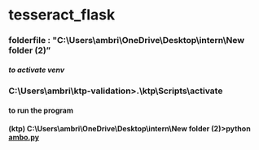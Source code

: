 # tesseract_flask

### folderfile : "C:\Users\ambri\OneDrive\Desktop\intern\New folder (2)”
##### to activate venv
### C:\Users\ambri\ktp-validation>.\ktp\Scripts\activate
#### to run the program
#### (ktp) C:\Users\ambri\OneDrive\Desktop\intern\New folder (2)>python [ambo.py](http://ambo.py/)
